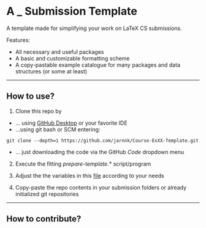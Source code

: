 # A _ Submission Template

A template made for simplifying your work on LaTeX CS submissions.

Features:
- All necessary and useful packages
- A basic and customizable formatting scheme
- A copy-pastable example catalogue for many packages and data structures (or some at least)

---
## **How to use?**
1. Clone this repo by

- ... using [GitHub Desktop](https://https://desktop.github.com/) or your favorite IDE
- ...using git bash or SCM entering:

`git clone --depth=1 https://github.com/jarnnk/Course-ExXX-Template.git`

- ... just downloading the code via the GitHub *Code* dropdown menu

2. Execute the fitting *prepare-template.** script/program

3. Adjust the the variables in this [file](./LaTeX/src/entities.tex) according to your needs

4. Copy-paste the repo contents in your submission folders or already initialized git repositories

---
## **How to contribute?**